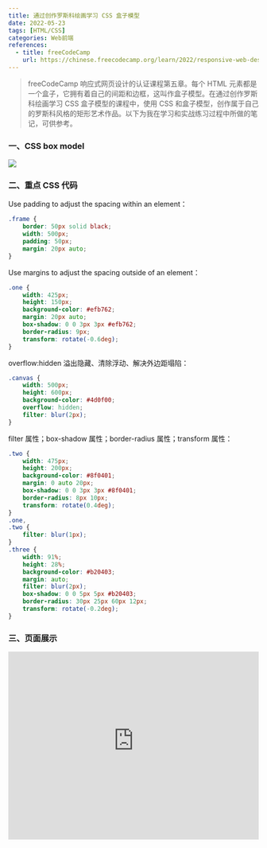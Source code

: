 ```yaml
---
title: 通过创作罗斯科绘画学习 CSS 盒子模型
date: 2022-05-23
tags: [HTML/CSS]
categories: Web前端
references: 
  - title: freeCodeCamp
    url: https://chinese.freecodecamp.org/learn/2022/responsive-web-design
---
```


> freeCodeCamp 响应式网页设计的认证课程第五章。每个 HTML 元素都是一个盒子，它拥有着自己的间距和边框，这叫作盒子模型。在通过创作罗斯科绘画学习 CSS 盒子模型的课程中，使用 CSS 和盒子模型，创作属于自己的罗斯科风格的矩形艺术作品。以下为我在学习和实战练习过程中所做的笔记，可供参考。

<!--more-->

### 一、CSS box model

![](https://blog.zhuangzhihao.top/img/diagram-3.png)

### 二、重点 CSS 代码

Use padding to adjust the spacing within an element：

```CSS
.frame {
    border: 50px solid black;
    width: 500px;
    padding: 50px;
    margin: 20px auto;
}
```

Use margins to adjust the spacing outside of an element：

```css
.one {
    width: 425px;
    height: 150px;
    background-color: #efb762;
    margin: 20px auto;
    box-shadow: 0 0 3px 3px #efb762;
    border-radius: 9px;
    transform: rotate(-0.6deg);
}
```

overflow:hidden 溢出隐藏、清除浮动、解决外边距塌陷：

```CSS
.canvas {
    width: 500px;
    height: 600px;
    background-color: #4d0f00;
    overflow: hidden;
    filter: blur(2px);
}
```

filter 属性；box-shadow 属性；border-radius 属性；transform 属性：

```CSS
.two {
    width: 475px;
    height: 200px;
    background-color: #8f0401;
    margin: 0 auto 20px;
    box-shadow: 0 0 3px 3px #8f0401;
    border-radius: 8px 10px;
    transform: rotate(0.4deg);
}
.one,
.two {
    filter: blur(1px);
}
.three {
    width: 91%;
    height: 28%;
    background-color: #b20403;
    margin: auto;
    filter: blur(2px);
    box-shadow: 0 0 5px 5px #b20403;
    border-radius: 30px 25px 60px 12px;
    transform: rotate(-0.2deg);
}
```

### 三、页面展示

<div style="position: relative; width: 100%; height: 0; padding-bottom: 75%;">
    <iframe src="https://free-code-camp-demo.vercel.app/响应式网页设计/通过创作罗斯科绘画学习CSS盒子模型/index.html" border="0" frameborder="no" framespacing="0" allowfullscreen="true" style="position: absolute; width: 100%; height: 100%; left: 0; top: 0;"></iframe>
</div>
